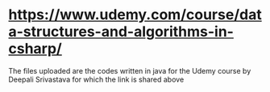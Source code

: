 # https://www.udemy.com/course/data-structures-and-algorithms-in-csharp/
The files uploaded are the codes written in java for the Udemy course by Deepali Srivastava for which the link is shared above
